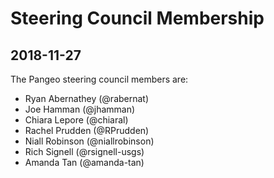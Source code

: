 # Steering Council Membership

## 2018-11-27

The Pangeo steering council members are:

- Ryan Abernathey (@rabernat)
- Joe Hamman (@jhamman)
- Chiara Lepore (@chiaral)
- Rachel Prudden (@RPrudden)
- Niall Robinson (@niallrobinson)
- Rich Signell (@rsignell-usgs)
- Amanda Tan (@amanda-tan)
